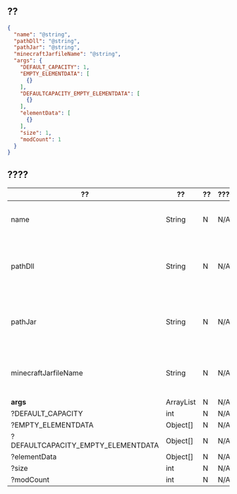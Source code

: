 ## ??
```json
{
  "name": "@string",
  "pathDll": "@string",
  "pathJar": "@string",
  "minecraftJarfileName": "@string",
  "args": {
    "DEFAULT_CAPACITY": 1,
    "EMPTY_ELEMENTDATA": [
      {}
    ],
    "DEFAULTCAPACITY_EMPTY_ELEMENTDATA": [
      {}
    ],
    "elementData": [
      {}
    ],
    "size": 1,
    "modCount": 1
  }
}
```
## ????
??|??|??|????|??/??
---|---|---|---|---
name|String|N|N/A|Contains the name of the version.
pathDll|String|N|N/A|Contains the path to the folder with natives.
pathJar|String|N|N/A|Contains the path to the folder with jar files.
minecraftJarfileName|String|N|N/A|Contains the name of the minecraft jar file.
**args**|ArrayList<String>|N|N/A|
?DEFAULT_CAPACITY|int|N|N/A|
?EMPTY_ELEMENTDATA|Object[]|N|N/A|
?DEFAULTCAPACITY_EMPTY_ELEMENTDATA|Object[]|N|N/A|
?elementData|Object[]|N|N/A|
?size|int|N|N/A|
?modCount|int|N|N/A|
